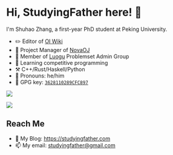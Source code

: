 # Hi, StudyingFather here! 👋

I'm Shuhao Zhang, a first-year PhD student at Peking University.

- ✏️ Editor of [OI Wiki](https://oi-wiki.org)
- 💼 Project Manager of [NovaOJ](https://noj.ac)
- 👯 Member of [Luogu](https://www.luogu.com.cn) Problemset Admin Group
- 🌱 Learning competitive programming
- ⚒️ C++/Rust/Haskell/Python
- 👨 Pronouns: he/him
- 🔑 GPG key: [`3628110289CFC897`](https://github.com/StudyingFather.gpg)

[![](https://cfrating.ihcr.top/?user=StudyingFather&style=flat)](https://codeforces.com/profile/StudyingFather)

![](https://projecteuler.net/profile/StudyingFather.png)

## Reach Me

- 💬 My Blog: <https://studyingfather.com>
- 📫 My email: <studyingfather@gmail.com>

<!--
**StudyingFather/StudyingFather** is a ✨ _special_ ✨ repository because its `README.md` (this file) appears on your GitHub profile.

Here are some ideas to get you started:

- 🔭 I’m currently working on ...
- 🌱 I’m currently learning ...
- 👯 I’m looking to collaborate on ...
- 🤔 I’m looking for help with ...
- 💬 Ask me about ...
- 📫 How to reach me: ...
- 😄 Pronouns: ...
- ⚡ Fun fact: ...
-->
